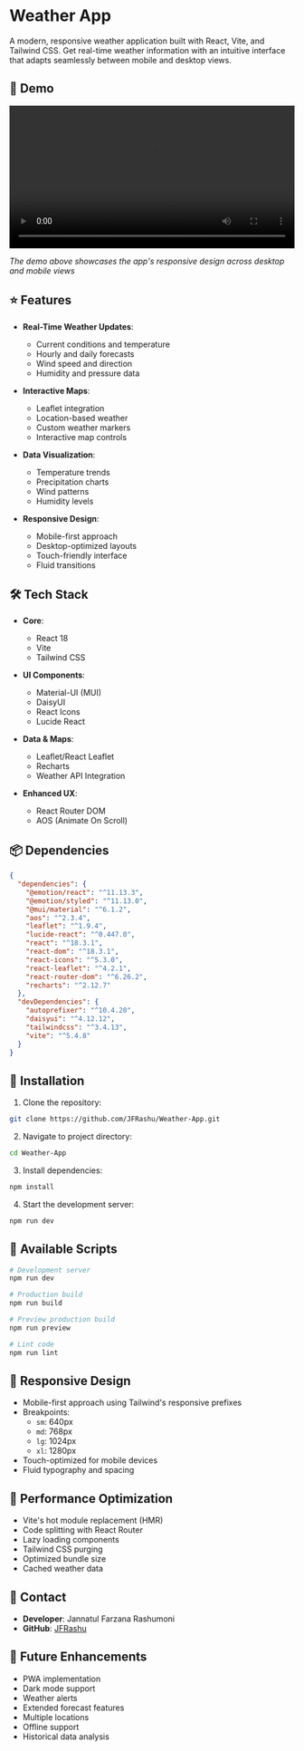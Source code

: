 # Weather App

A modern, responsive weather application built with React, Vite, and Tailwind CSS. Get real-time weather information with an intuitive interface that adapts seamlessly between mobile and desktop views.

## 🎥 Demo

<div align="center">
  <video width="100%" controls>
    <source src="./assets/demo/weather-app-demo.mp4" type="video/mp4">
  </video>
</div>

*The demo above showcases the app's responsive design across desktop and mobile views*

## ⭐ Features

- **Real-Time Weather Updates**:
  - Current conditions and temperature
  - Hourly and daily forecasts
  - Wind speed and direction
  - Humidity and pressure data

- **Interactive Maps**:
  - Leaflet integration
  - Location-based weather
  - Custom weather markers
  - Interactive map controls

- **Data Visualization**:
  - Temperature trends
  - Precipitation charts
  - Wind patterns
  - Humidity levels

- **Responsive Design**:
  - Mobile-first approach
  - Desktop-optimized layouts
  - Touch-friendly interface
  - Fluid transitions

## 🛠️ Tech Stack

- **Core**:
  - React 18
  - Vite
  - Tailwind CSS

- **UI Components**:
  - Material-UI (MUI)
  - DaisyUI
  - React Icons
  - Lucide React

- **Data & Maps**:
  - Leaflet/React Leaflet
  - Recharts
  - Weather API Integration

- **Enhanced UX**:
  - React Router DOM
  - AOS (Animate On Scroll)

## 📦 Dependencies

```json
{
  "dependencies": {
    "@emotion/react": "^11.13.3",
    "@emotion/styled": "^11.13.0",
    "@mui/material": "^6.1.2",
    "aos": "^2.3.4",
    "leaflet": "^1.9.4",
    "lucide-react": "^0.447.0",
    "react": "^18.3.1",
    "react-dom": "^18.3.1",
    "react-icons": "^5.3.0",
    "react-leaflet": "^4.2.1",
    "react-router-dom": "^6.26.2",
    "recharts": "^2.12.7"
  },
  "devDependencies": {
    "autoprefixer": "^10.4.20",
    "daisyui": "^4.12.12",
    "tailwindcss": "^3.4.13",
    "vite": "^5.4.8"
  }
}
```

## 🚀 Installation

1. Clone the repository:
```bash
git clone https://github.com/JFRashu/Weather-App.git
```

2. Navigate to project directory:
```bash
cd Weather-App
```

3. Install dependencies:
```bash
npm install
```

4. Start the development server:
```bash
npm run dev
```

## 📜 Available Scripts

```bash
# Development server
npm run dev

# Production build
npm run build

# Preview production build
npm run preview

# Lint code
npm run lint
```


<!-- ## 🤝 Contributing

1. Fork the repository
2. Create your feature branch: `git checkout -b feature/AmazingFeature`
3. Commit your changes: `git commit -m 'Add some AmazingFeature'`
4. Push to the branch: `git push origin feature/AmazingFeature`
5. Open a Pull Request -->

## 📱 Responsive Design

- Mobile-first approach using Tailwind's responsive prefixes
- Breakpoints:
  - `sm`: 640px
  - `md`: 768px
  - `lg`: 1024px
  - `xl`: 1280px
- Touch-optimized for mobile devices
- Fluid typography and spacing

## 🔧 Performance Optimization

- Vite's hot module replacement (HMR)
- Code splitting with React Router
- Lazy loading components
- Tailwind CSS purging
- Optimized bundle size
- Cached weather data

## 👤 Contact

- **Developer**: Jannatul Farzana Rashumoni
- **GitHub**: [JFRashu](https://github.com/JFRashu)

## 🔮 Future Enhancements

- PWA implementation
- Dark mode support
- Weather alerts
- Extended forecast features
- Multiple locations
- Offline support
- Historical data analysis

<!-- ## 📄 License

This project is licensed under the MIT License - see the [LICENSE](LICENSE) file for details. -->